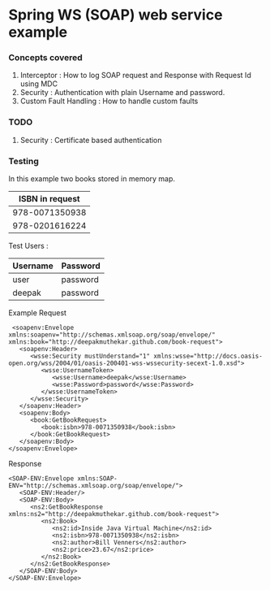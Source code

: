 # Spring WS (SOAP) web service example

### Concepts covered 
1. Interceptor : How to log SOAP request and Response with Request Id using MDC
2. Security : Authentication with plain Username and password.
2. Custom Fault Handling : How to handle custom faults

### TODO
1. Security : Certificate based authentication

### Testing

In this example two books stored in memory map.

| ISBN in request  |
| ---------------- |
| 978-0071350938   | 
| 978-0201616224   | 

Test Users :

| Username  | Password  |
| ----------| ----------|
| user      | password  |
| deepak    | password  |

Example Request

```
 <soapenv:Envelope xmlns:soapenv="http://schemas.xmlsoap.org/soap/envelope/" xmlns:book="http://deepakmuthekar.github.com/book-request">
   <soapenv:Header>
      <wsse:Security mustUnderstand="1" xmlns:wsse="http://docs.oasis-open.org/wss/2004/01/oasis-200401-wss-wssecurity-secext-1.0.xsd">
         <wsse:UsernameToken>
            <wsse:Username>deepak</wsse:Username>
            <wsse:Password>password</wsse:Password>
         </wsse:UsernameToken>
      </wsse:Security>
   </soapenv:Header>
   <soapenv:Body>
      <book:GetBookRequest>
         <book:isbn>978-0071350938</book:isbn>
      </book:GetBookRequest>
   </soapenv:Body>
</soapenv:Envelope>

```

Response
```
<SOAP-ENV:Envelope xmlns:SOAP-ENV="http://schemas.xmlsoap.org/soap/envelope/">
   <SOAP-ENV:Header/>
   <SOAP-ENV:Body>
      <ns2:GetBookResponse xmlns:ns2="http://deepakmuthekar.github.com/book-request">
         <ns2:Book>
            <ns2:id>Inside Java Virtual Machine</ns2:id>
            <ns2:isbn>978-0071350938</ns2:isbn>
            <ns2:author>Bill Venners</ns2:author>
            <ns2:price>23.67</ns2:price>
         </ns2:Book>
      </ns2:GetBookResponse>
   </SOAP-ENV:Body>
</SOAP-ENV:Envelope>

```
